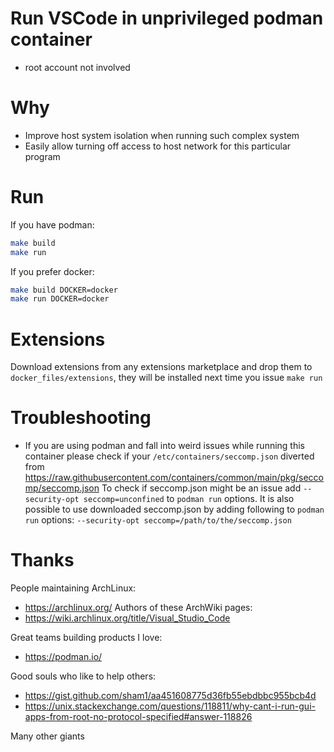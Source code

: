 # Run VSCode in unprivileged podman container

* root account not involved

# Why

* Improve host system isolation when running such complex system
* Easily allow turning off access to host network for this particular program

# Run

If you have podman:

```bash
make build
make run
```

If you prefer docker:

```bash
make build DOCKER=docker
make run DOCKER=docker
```

# Extensions

Download extensions from any extensions marketplace and drop them to `docker_files/extensions`, they will be installed next time you issue `make run`

# Troubleshooting

* If you are using podman and fall into weird issues while running this container please check if your `/etc/containers/seccomp.json` diverted from https://raw.githubusercontent.com/containers/common/main/pkg/seccomp/seccomp.json
To check if seccomp.json might be an issue add `--security-opt seccomp=unconfined` to `podman run` options. It is also possible to use downloaded seccomp.json by adding following to `podman run` options: `--security-opt seccomp=/path/to/the/seccomp.json`

# Thanks

People maintaining ArchLinux:
* https://archlinux.org/
Authors of these ArchWiki pages:
* https://wiki.archlinux.org/title/Visual_Studio_Code

Great teams building products I love:
* https://podman.io/

Good souls who like to help others:
* https://gist.github.com/sham1/aa451608775d36fb55ebdbbc955bcb4d
* https://unix.stackexchange.com/questions/118811/why-cant-i-run-gui-apps-from-root-no-protocol-specified#answer-118826

Many other giants
